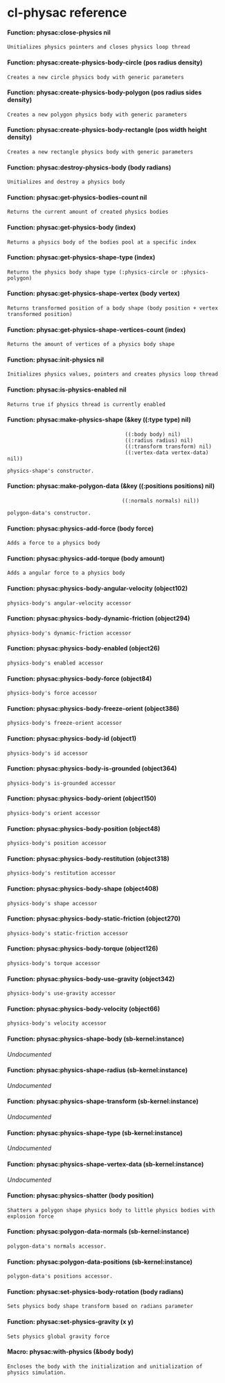 <a id="header-adp-github-reference"></a>
# cl\-physac reference

<a id="function-physac-close-physics"></a>
#### Function: physac:close-physics nil

`````text
Unitializes physics pointers and closes physics loop thread
`````

<a id="function-physac-create-physics-body-circle"></a>
#### Function: physac:create-physics-body-circle (pos radius density)

`````text
Creates a new circle physics body with generic parameters
`````

<a id="function-physac-create-physics-body-polygon"></a>
#### Function: physac:create-physics-body-polygon (pos radius sides density)

`````text
Creates a new polygon physics body with generic parameters
`````

<a id="function-physac-create-physics-body-rectangle"></a>
#### Function: physac:create-physics-body-rectangle (pos width height density)

`````text
Creates a new rectangle physics body with generic parameters
`````

<a id="function-physac-destroy-physics-body"></a>
#### Function: physac:destroy-physics-body (body radians)

`````text
Unitializes and destroy a physics body
`````

<a id="function-physac-get-physics-bodies-count"></a>
#### Function: physac:get-physics-bodies-count nil

`````text
Returns the current amount of created physics bodies
`````

<a id="function-physac-get-physics-body"></a>
#### Function: physac:get-physics-body (index)

`````text
Returns a physics body of the bodies pool at a specific index
`````

<a id="function-physac-get-physics-shape-type"></a>
#### Function: physac:get-physics-shape-type (index)

`````text
Returns the physics body shape type (:physics-circle or :physics-polygon)
`````

<a id="function-physac-get-physics-shape-vertex"></a>
#### Function: physac:get-physics-shape-vertex (body vertex)

`````text
Returns transformed position of a body shape (body position + vertex transformed position)
`````

<a id="function-physac-get-physics-shape-vertices-count"></a>
#### Function: physac:get-physics-shape-vertices-count (index)

`````text
Returns the amount of vertices of a physics body shape
`````

<a id="function-physac-init-physics"></a>
#### Function: physac:init-physics nil

`````text
Initializes physics values, pointers and creates physics loop thread
`````

<a id="function-physac-is-physics-enabled"></a>
#### Function: physac:is-physics-enabled nil

`````text
Returns true if physics thread is currently enabled
`````

<a id="function-physac-make-physics-shape"></a>
#### Function: physac:make-physics-shape (&key ((:type type) nil)
                                          ((:body body) nil)
                                          ((:radius radius) nil)
                                          ((:transform transform) nil)
                                          ((:vertex-data vertex-data) nil))

`````text
physics-shape's constructor.
`````

<a id="function-physac-make-polygon-data"></a>
#### Function: physac:make-polygon-data (&key ((:positions positions) nil)
                                         ((:normals normals) nil))

`````text
polygon-data's constructor.
`````

<a id="function-physac-physics-add-force"></a>
#### Function: physac:physics-add-force (body force)

`````text
Adds a force to a physics body
`````

<a id="function-physac-physics-add-torque"></a>
#### Function: physac:physics-add-torque (body amount)

`````text
Adds a angular force to a physics body
`````

<a id="function-physac-physics-body-angular-velocity"></a>
#### Function: physac:physics-body-angular-velocity (object102)

`````text
physics-body's angular-velocity accessor
`````

<a id="function-physac-physics-body-dynamic-friction"></a>
#### Function: physac:physics-body-dynamic-friction (object294)

`````text
physics-body's dynamic-friction accessor
`````

<a id="function-physac-physics-body-enabled"></a>
#### Function: physac:physics-body-enabled (object26)

`````text
physics-body's enabled accessor
`````

<a id="function-physac-physics-body-force"></a>
#### Function: physac:physics-body-force (object84)

`````text
physics-body's force accessor
`````

<a id="function-physac-physics-body-freeze-orient"></a>
#### Function: physac:physics-body-freeze-orient (object386)

`````text
physics-body's freeze-orient accessor
`````

<a id="function-physac-physics-body-id"></a>
#### Function: physac:physics-body-id (object1)

`````text
physics-body's id accessor
`````

<a id="function-physac-physics-body-is-grounded"></a>
#### Function: physac:physics-body-is-grounded (object364)

`````text
physics-body's is-grounded accessor
`````

<a id="function-physac-physics-body-orient"></a>
#### Function: physac:physics-body-orient (object150)

`````text
physics-body's orient accessor
`````

<a id="function-physac-physics-body-position"></a>
#### Function: physac:physics-body-position (object48)

`````text
physics-body's position accessor
`````

<a id="function-physac-physics-body-restitution"></a>
#### Function: physac:physics-body-restitution (object318)

`````text
physics-body's restitution accessor
`````

<a id="function-physac-physics-body-shape"></a>
#### Function: physac:physics-body-shape (object408)

`````text
physics-body's shape accessor
`````

<a id="function-physac-physics-body-static-friction"></a>
#### Function: physac:physics-body-static-friction (object270)

`````text
physics-body's static-friction accessor
`````

<a id="function-physac-physics-body-torque"></a>
#### Function: physac:physics-body-torque (object126)

`````text
physics-body's torque accessor
`````

<a id="function-physac-physics-body-use-gravity"></a>
#### Function: physac:physics-body-use-gravity (object342)

`````text
physics-body's use-gravity accessor
`````

<a id="function-physac-physics-body-velocity"></a>
#### Function: physac:physics-body-velocity (object66)

`````text
physics-body's velocity accessor
`````

<a id="function-physac-physics-shape-body"></a>
#### Function: physac:physics-shape-body (sb-kernel:instance)

_Undocumented_

<a id="function-physac-physics-shape-radius"></a>
#### Function: physac:physics-shape-radius (sb-kernel:instance)

_Undocumented_

<a id="function-physac-physics-shape-transform"></a>
#### Function: physac:physics-shape-transform (sb-kernel:instance)

_Undocumented_

<a id="function-physac-physics-shape-type"></a>
#### Function: physac:physics-shape-type (sb-kernel:instance)

_Undocumented_

<a id="function-physac-physics-shape-vertex-data"></a>
#### Function: physac:physics-shape-vertex-data (sb-kernel:instance)

_Undocumented_

<a id="function-physac-physics-shatter"></a>
#### Function: physac:physics-shatter (body position)

`````text
Shatters a polygon shape physics body to little physics bodies with explosion force
`````

<a id="function-physac-polygon-data-normals"></a>
#### Function: physac:polygon-data-normals (sb-kernel:instance)

`````text
polygon-data's normals accessor.
`````

<a id="function-physac-polygon-data-positions"></a>
#### Function: physac:polygon-data-positions (sb-kernel:instance)

`````text
polygon-data's positions accessor.
`````

<a id="function-physac-set-physics-body-rotation"></a>
#### Function: physac:set-physics-body-rotation (body radians)

`````text
Sets physics body shape transform based on radians parameter
`````

<a id="function-physac-set-physics-gravity"></a>
#### Function: physac:set-physics-gravity (x y)

`````text
Sets physics global gravity force
`````

<a id="function-physac-with-physics"></a>
#### Macro: physac:with-physics (&body body)

`````text
Encloses the body with the initialization and unitialization of physics simulation.
`````